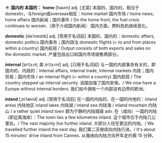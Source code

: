 ☀ <span class="category">**国内的 本国的：**</span>
<span class="vocabulary">**home**</span> [həʊm] 
<span class="definition">adj. [尤英] 本国的、国内的，相当于domestic，与foreign或overseas相反：</span>home market 国内市场 / home news, home affairs 国内新闻；国内事件 / On the home front, the fuel crisis continues to worsen.（用于介绍国内新闻） 国内方面，燃料危机继续恶化。
           
<span class="vocabulary">**domestic**</span> [dəˈmestɪk]
<span class="definition">adj. [常用于名词前] 本国的、国内的：</span>domestic affairs, domestic politics 国内事务；国内政治 domestic flights (= to and from places within a country) 国内航班 / Output consists of both exports and sales on the domestic market. 产量包括出口和国内市场销售两部分。
           
<span class="vocabulary">**internal**</span> [ɪnˈtɜ:nl; 美 ɪnˈtɜ:rnl]
<span class="definition">adj. [只用于名词前] 与一国的内部事务有关的，即国内的，内政的：</span>internal affairs, internal trade, internal markets 内政；国内贸易；国内市场 / an internal flight (= within a country) 国内航班 / The country stepped up internal security. 该国加强了国内安保。/ We now have a Europe without internal borders. 我们如今拥有一个内部没有边界的欧洲。
           
<span class="vocabulary">**inland**</span> [ˌɪnˈlænd]
<span class="definition">adj. [常用于名词前] 在一国的内陆的、在一国的内地的：</span>inland areas 内陆地区 inland lakes 内陆湖 / inland sea 内陆海 / inland mountain 内陆山 / a rather quiet inland town 颇为宁静的内陆城镇 <span class="definition">adv. 在（或向）一国的内陆（即远离海岸）：</span>The town lies a few kilometres inland. 这个城市位于内陆几公里处。/ The vast majority live further inland. 大部分人住在更远的内地。/ We travelled further inland the next day. 我们第二天继续向内陆行进。/ It's about 15 minutes' drive inland from Cannes. 从戛纳向内陆方向开车走约需 15 分钟。




